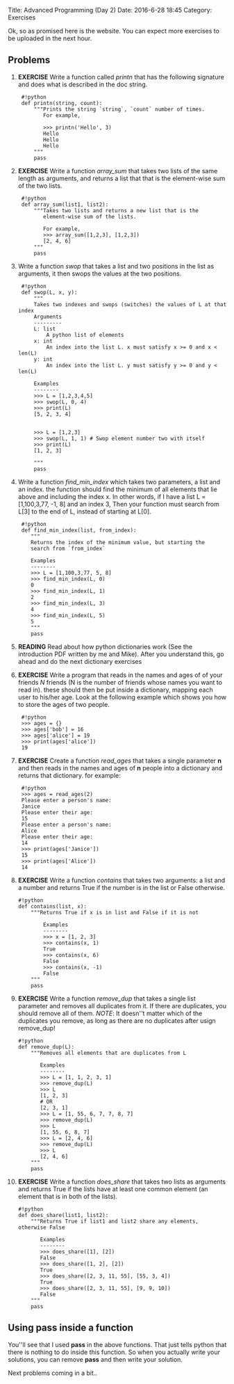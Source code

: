 Title: Advanced Programming (Day 2)
Date: 2016-6-28 18:45
Category: Exercises

Ok, so as promised here is the website. You can expect more 
exercises to be uploaded in the next hour.


Problems
--------
1. **EXERCISE** Write a function called *printn* that has the following signature
and does what is described in the doc string.

        #!python
        def printn(string, count):
            """Prints the string `string`, `count` number of times.
               For example,

               >>> printn('Hello', 3)
               Hello
               Hello
               Hello
            """
            pass

2. **EXERCISE** Write a function *array_sum* that takes two lists of the same length
   as arguments, and returns a list that that is the element-wise 
   sum of the two lists.

        #!python
        def array_sum(list1, list2):
            """Takes two lists and returns a new list that is the 
               element-wise sum of the lists.

               For example,
               >>> array_sum([1,2,3], [1,2,3])
               [2, 4, 6]
            """
            pass

3. Write a function *swop* that takes a list and two positions in the 
   list as arguments, it then swops the values at the two positions.

        #!python
        def swop(L, x, y):
            """
            Takes two indexes and swops (switches) the values of L at that index
            Arguments
            ---------
            L: list
                A python list of elements
            x: int
                An index into the list L. x must satisfy x >= 0 and x < len(L)
            y: int
                An index into the list L. y must satisfy y >= 0 and y < len(L)

            Examples
            --------
            >>> L = [1,2,3,4,5]
            >>> swop(L, 0, 4)
            >>> print(L)
            [5, 2, 3, 4]


            >>> L = [1,2,3]
            >>> swop(L, 1, 1) # Swop element number two with itself
            >>> print(L)
            [1, 2, 3]

            """
            pass

4. Write a function *find_min_index* which takes two parameters, a list and an index. the function
   should find the minimum of all elements that lie above and including the index x. In other words,
   if I have a list L = [1,100,3,77, -1, 8] and an index 3, Then your function must search from L[3] to
   the end of L, instead of starting at L[0].
        
        #!python
        def find_min_index(list, from_index):
           """
           Returns the index of the minimum value, but starting the 
           search from `from_index`
            
           Examples               
           --------
           >>> L = [1,100,3,77, 5, 8]      
           >>> find_min_index(L, 0)
           0
           >>> find_min_index(L, 1)
           2
           >>> find_min_index(L, 3)
           4
           >>> find_min_index(L, 5)
           5
           """
           pass

        

7. **READING** Read about how python dictionaries work (See the introduction PDF written by me and Mike).
   After you understand this, go ahead and do the next dictionary exercises

8. **EXERCISE** Write a program that reads in the names and ages of
of your friends *N* friends (N is the number of friends whose names you want
 to read in). these should then be put inside a dictionary, mapping each user
 to his/her age. Look at the following example which shows
 you how to store the ages of two people.

        #!python
        >>> ages = {}
        >>> ages['bob'] = 16
        >>> ages['alice'] = 19
        >>> print(ages['alice'])
        19

9. **EXERCISE** Create a function *read_ages* that takes a single parameter **n** and then reads in 
the names and ages of **n** people into a dictionary and returns that dictionary.
for example:
        
        #!python
        >>> ages = read_ages(2)
        Please enter a person's name: 
        Janice
        Please enter their age:
        15
        Please enter a person's name: 
        Alice
        Please enter their age:
        14
        >>> print(ages['Janice'])
        15
        >>> print(ages['Alice'])
        14

10. **EXERCISE** Write a function *contains* that takes two arguments: a list and a number and 
returns True if the number is in the list or False otherwise. 

        #!python
        def contains(list, x):
            """Returns True if x is in list and False if it is not
            
                Examples
                --------
                >>> x = [1, 2, 3]
                >>> contains(x, 1)
                True
                >>> contains(x, 6)
                False
                >>> contains(x, -1)
                False
            """
            pass

11. **EXERCISE** Write a function *remove_dup* that takes a single list parameter and 
removes all duplicates from it. If there are duplicates, you should remove all of them.
*NOTE*: It doesn''t matter which of the duplicates you remove, as long as there
are no duplicates after usign remove_dup!


        #!python
        def remove_dup(L):
            """Removes all elements that are duplicates from L
               
               Examples
               --------
               >>> L = [1, 1, 2, 3, 1]
               >>> remove_dup(L)
               >>> L
               [1, 2, 3]
               # OR
               [2, 3, 1]
               >>> L = [1, 55, 6, 7, 7, 8, 7]
               >>> remove_dup(L)
               >>> L
               [1, 55, 6, 8, 7]
               >>> L = [2, 4, 6]
               >>> remove_dup(L)
               >>> L
               [2, 4, 6]
            """
            pass

12. **EXERCISE** Write a function *does_share* that takes two lists as arguments and
    returns True if the lists have at least one common element (an element that is in
    both of the lists).

        #!python
        def does_share(list1, list2):
            """Returns True if list1 and list2 share any elements, otherwise False

               Examples
               --------
               >>> does_share([1], [2])
               False
               >>> does_share([1, 2], [2])
               True
               >>> does_share([2, 3, 11, 55], [55, 3, 4])
               True
               >>> does_share([2, 3, 11, 55], [9, 9, 10])
               False
            """
            pass






Using pass inside a function
-----
You''ll see that I used **pass** in the above functions.
That just tells python that there is nothing to do inside this function.
So when you actually write your solutions, you can remove **pass** and then
write your solution.


Next problems coming in a bit..



